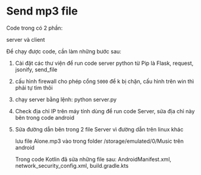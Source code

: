 # Send mp3 file



Code trong có 2 phần:

server và client



Để chạy được code, cần làm những bước sau:

1. Cài đặt các thư viện để run code server python từ Pip là Flask, request, jsonify, send_file

2. cấu hình firewall cho phép cổng `5000` để k bị chặn, cấu hình trên win thì phải tự tìm thôi

3. chạy server  bằng lệnh: python server.py

4. Check địa chỉ IP trên máy tính dùng để run code Server, sửa địa chỉ này bên trong code android

5. Sửa đường dẫn bên trong 2 file Server vì đường dẫn trên linux khác
   
   lưu file Alone.mp3 vào trong folder /storage/emulated/0/Music trên android
   
   Trong code Kotlin đã sửa những file sau: AndroidManifest.xml, network_security_config.xml, build.gradle.kts 
   
   